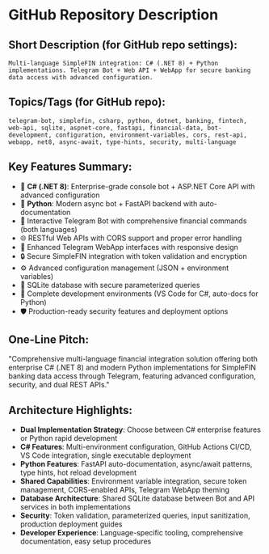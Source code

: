 # GitHub Repository Description

## Short Description (for GitHub repo settings):
```
Multi-language SimpleFIN integration: C# (.NET 8) + Python implementations. Telegram Bot + Web API + WebApp for secure banking data access with advanced configuration.
```

## Topics/Tags (for GitHub repo):
```
telegram-bot, simplefin, csharp, python, dotnet, banking, fintech, web-api, sqlite, aspnet-core, fastapi, financial-data, bot-development, configuration, environment-variables, cors, rest-api, webapp, net8, async-await, type-hints, security, multi-language
```

## Key Features Summary:
- 🔷 **C# (.NET 8)**: Enterprise-grade console bot + ASP.NET Core API with advanced configuration
- 🐍 **Python**: Modern async bot + FastAPI backend with auto-documentation
- 🤖 Interactive Telegram Bot with comprehensive financial commands (both languages)
- 🌐 RESTful Web APIs with CORS support and proper error handling
- 📱 Enhanced Telegram WebApp interfaces with responsive design
- 🔒 Secure SimpleFIN integration with token validation and encryption
- ⚙️ Advanced configuration management (JSON + environment variables)
- 💾 SQLite database with secure parameterized queries
- 🔧 Complete development environments (VS Code for C#, auto-docs for Python)
- 🛡️ Production-ready security features and deployment options

## One-Line Pitch:
"Comprehensive multi-language financial integration solution offering both enterprise C# (.NET 8) and modern Python implementations for SimpleFIN banking data access through Telegram, featuring advanced configuration, security, and dual REST APIs."

## Architecture Highlights:
- **Dual Implementation Strategy**: Choose between C# enterprise features or Python rapid development
- **C# Features**: Multi-environment configuration, GitHub Actions CI/CD, VS Code integration, single executable deployment
- **Python Features**: FastAPI auto-documentation, async/await patterns, type hints, hot reload development
- **Shared Capabilities**: Environment variable integration, secure token management, CORS-enabled APIs, Telegram WebApp theming
- **Database Architecture**: Shared SQLite database between Bot and API services in both implementations
- **Security**: Token validation, parameterized queries, input sanitization, production deployment guides
- **Developer Experience**: Language-specific tooling, comprehensive documentation, easy setup procedures
